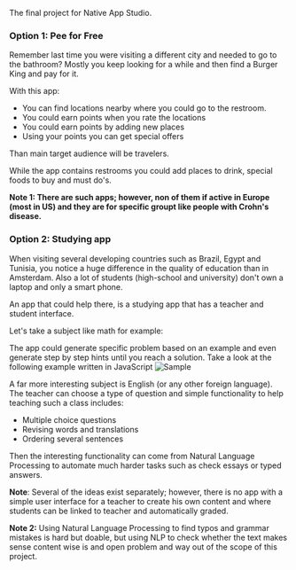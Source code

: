 The final project for Native App Studio.





### Option 1: Pee for Free

Remember last time you were visiting a different city and needed to go to the bathroom? Mostly you keep looking for a while and then find a Burger King and pay for it. 

With this app:

-  You can find locations nearby where you could go to the restroom. 
- You could earn points when you rate the locations 
- You could earn points by adding new places
- Using your points you can get special offers 



Than main target audience will be travelers. 

While the app contains restrooms you could add places to drink, special foods to buy and must do's. 

**Note 1: There are such apps; however, non of them if active in Europe (most in US) and they are for specific groupt like people with Crohn's disease.**

### Option 2: Studying app

When visiting several developing countries such as Brazil, Egypt and Tunisia, you notice a huge difference in the quality of education than in Amsterdam. Also a lot of students (high-school and university) don't own a laptop and only a smart phone. 

An app that could help there, is a studying app that has a teacher and student interface. 

Let's take a subject like math for example:

The app could generate specific problem based on an example and even generate step by step hints until you reach a solution. Take a look at the following example written in JavaScript
![Sample](https://github.com/artix15/Project-NAS/blob/master/math_counting_example.PNG)

A far more interesting subject is English (or any other foreign language). The teacher can choose a type of question and simple functionality to help teaching such a class includes:

- Multiple choice questions
- Revising words and translations
- Ordering several sentences

Then the interesting functionality can come from Natural Language Processing to automate much harder tasks such as check essays or typed answers.



**Note**: Several of the ideas exist separately; however, there is no app with a simple user interface for a teacher to create his own content and where students can be linked to teacher and automatically graded.

**Note 2:** Using Natural Language Processing to find typos and grammar mistakes is hard but doable, but using NLP to check whether the text makes sense content wise is and open problem and way out of the scope of this project. 
